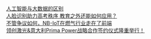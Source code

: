   
[人工智能与大数据的区别](http://www.dianyue.me/archives/225/xqkuil1xen6in0yw/)  
[人脸识别助力高考秩序 教育之外还能如何应用？](http://www.dianyue.me/archives/221/szrw1f60qe5ov7ty/)  
[不管争议如何，NB-IoT在燃气行业走在了前端](http://www.dianyue.me/archives/245/pvkkq0x3m2tu2tvu/)  
[领创激光&amp;意大利Prima Power战略合作签约仪式隆重举行！](http://www.dianyue.me/archives/405/l0u1kbak35irqpga/)